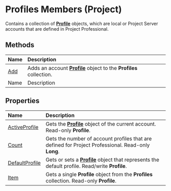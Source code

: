 
# Profiles Members (Project)
Contains a collection of  **[Profile](92ae9d1a-ea4d-1814-1655-f0798f4b18d0.md)** objects, which are local or Project Server accounts that are defined in Project Professional.

## Methods



|**Name**|**Description**|
|:-----|:-----|
| [Add](056f912a-214f-8e23-338e-38e26b9d1e9d.md)|Adds an account  **[Profile](92ae9d1a-ea4d-1814-1655-f0798f4b18d0.md)** object to the **Profiles** collection.|
|Name|Description|

## Properties



|**Name**|**Description**|
|:-----|:-----|
| [ActiveProfile](ae35bf36-f49c-358c-6ea3-db2968665f7f.md)|Gets the  **[Profile](92ae9d1a-ea4d-1814-1655-f0798f4b18d0.md)** object of the current account. Read-only **Profile**.|
| [Count](309a89a9-9478-242f-6108-7054e4526253.md)|Gets the number of account profiles that are defined for Project Professional. Read-only  **Long**.|
| [DefaultProfile](8c40d73c-43e3-7a01-c208-ef0d507888d5.md)|Gets or sets a  **[Profile](92ae9d1a-ea4d-1814-1655-f0798f4b18d0.md)** object that represents the default profile. Read/write **Profile**.|
| [Item](67716296-1a8c-dd6a-3dd5-beb0a23dd78a.md)|Gets a single  **Profile** object from the **Profiles** collection. Read-only **Profile**.|
